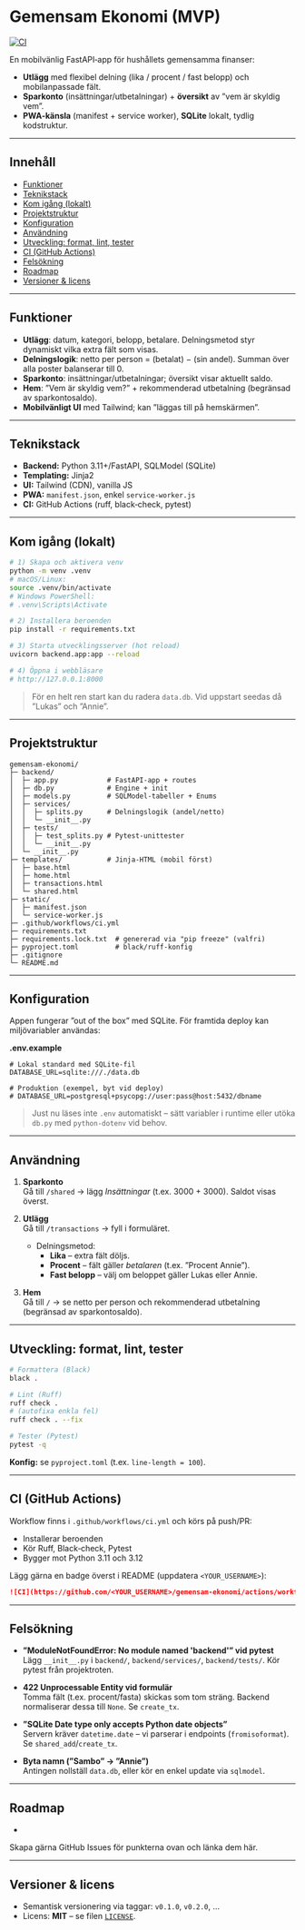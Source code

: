 # Gemensam Ekonomi (MVP)

[![CI](https://github.com/lukasronnberg/gemensam-ekonomi/actions/workflows/ci.yml/badge.svg)](https://github.com/<YOUR_USERNAME>/gemensam-ekonomi/actions/workflows/ci.yml)


En mobilvänlig FastAPI‑app för hushållets gemensamma finanser:

- **Utlägg** med flexibel delning (lika / procent / fast belopp) och mobilanpassade fält.
- **Sparkonto** (insättningar/utbetalningar) + **översikt** av ”vem är skyldig vem”.
- **PWA‑känsla** (manifest + service worker), **SQLite** lokalt, tydlig kodstruktur.

---

## Innehåll

- [Funktioner](#funktioner)
- [Teknikstack](#teknikstack)
- [Kom igång (lokalt)](#kom-igång-lokalt)
- [Projektstruktur](#projektstruktur)
- [Konfiguration](#konfiguration)
- [Användning](#användning)
- [Utveckling: format, lint, tester](#utveckling-format-lint-tester)
- [CI (GitHub Actions)](#ci-github-actions)
- [Felsökning](#felsökning)
- [Roadmap](#roadmap)
- [Versioner & licens](#versioner--licens)

---

## Funktioner

- **Utlägg**: datum, kategori, belopp, betalare. Delningsmetod styr dynamiskt vilka extra fält som visas.
- **Delningslogik**: netto per person = (betalat) − (sin andel). Summan över alla poster balanserar till 0.
- **Sparkonto**: insättningar/utbetalningar; översikt visar aktuellt saldo.
- **Hem**: ”Vem är skyldig vem?” + rekommenderad utbetalning (begränsad av sparkontosaldo).
- **Mobilvänligt UI** med Tailwind; kan ”läggas till på hemskärmen”.

---

## Teknikstack

- **Backend:** Python 3.11+/FastAPI, SQLModel (SQLite)
- **Templating:** Jinja2
- **UI:** Tailwind (CDN), vanilla JS
- **PWA:** `manifest.json`, enkel `service-worker.js`
- **CI:** GitHub Actions (ruff, black‑check, pytest)

---

## Kom igång (lokalt)

```bash
# 1) Skapa och aktivera venv
python -m venv .venv
# macOS/Linux:
source .venv/bin/activate
# Windows PowerShell:
# .venv\Scripts\Activate

# 2) Installera beroenden
pip install -r requirements.txt

# 3) Starta utvecklingsserver (hot reload)
uvicorn backend.app:app --reload

# 4) Öppna i webbläsare
# http://127.0.0.1:8000
```

> För en helt ren start kan du radera `data.db`. Vid uppstart seedas då ”Lukas” och ”Annie”.

---

## Projektstruktur

```
gemensam-ekonomi/
├─ backend/
│  ├─ app.py            # FastAPI-app + routes
│  ├─ db.py             # Engine + init
│  ├─ models.py         # SQLModel-tabeller + Enums
│  ├─ services/
│  │  ├─ splits.py      # Delningslogik (andel/netto)
│  │  └─ __init__.py
│  ├─ tests/
│  │  ├─ test_splits.py # Pytest-unittester
│  │  └─ __init__.py
│  └─ __init__.py
├─ templates/           # Jinja-HTML (mobil först)
│  ├─ base.html
│  ├─ home.html
│  ├─ transactions.html
│  └─ shared.html
├─ static/
│  ├─ manifest.json
│  └─ service-worker.js
├─ .github/workflows/ci.yml
├─ requirements.txt
├─ requirements.lock.txt  # genererad via "pip freeze" (valfri)
├─ pyproject.toml         # black/ruff-konfig
├─ .gitignore
└─ README.md
```

---

## Konfiguration

Appen fungerar ”out of the box” med SQLite. För framtida deploy kan miljövariabler användas:

**.env.example**

```env
# Lokal standard med SQLite-fil
DATABASE_URL=sqlite:///./data.db

# Produktion (exempel, byt vid deploy)
# DATABASE_URL=postgresql+psycopg://user:pass@host:5432/dbname
```

> Just nu läses inte `.env` automatiskt – sätt variabler i runtime eller utöka `db.py` med `python-dotenv` vid behov.

---

## Användning

1. **Sparkonto**  \
   Gå till `/shared` → lägg *Insättningar* (t.ex. 3000 + 3000). Saldot visas överst.

2. **Utlägg**  \
   Gå till `/transactions` → fyll i formuläret.

   - Delningsmetod:
     - **Lika** – extra fält döljs.
     - **Procent** – fält gäller *betalaren* (t.ex. ”Procent Annie”).
     - **Fast belopp** – välj om beloppet gäller Lukas eller Annie.

3. **Hem**  \
   Gå till `/` → se netto per person och rekommenderad utbetalning (begränsad av sparkontosaldo).

---

## Utveckling: format, lint, tester

```bash
# Formattera (Black)
black .

# Lint (Ruff)
ruff check .
# (autofixa enkla fel)
ruff check . --fix

# Tester (Pytest)
pytest -q
```

**Konfig:** se `pyproject.toml` (t.ex. `line-length = 100`).

---

## CI (GitHub Actions)

Workflow finns i `.github/workflows/ci.yml` och körs på push/PR:

- Installerar beroenden
- Kör Ruff, Black‑check, Pytest
- Bygger mot Python 3.11 och 3.12

Lägg gärna en badge överst i README (uppdatera `<YOUR_USERNAME>`):

```markdown
![CI](https://github.com/<YOUR_USERNAME>/gemensam-ekonomi/actions/workflows/ci.yml/badge.svg)
```

---

## Felsökning

- **”ModuleNotFoundError: No module named 'backend'” vid pytest**  \
  Lägg `__init__.py` i `backend/`, `backend/services/`, `backend/tests/`. Kör pytest från projektroten.

- **422 Unprocessable Entity vid formulär**  \
  Tomma fält (t.ex. procent/fasta) skickas som tom sträng. Backend normaliserar dessa till `None`. Se `create_tx`.

- **”SQLite Date type only accepts Python date objects”**  \
  Servern kräver `datetime.date` – vi parserar i endpoints (`fromisoformat`). Se `shared_add`/`create_tx`.

- **Byta namn (”Sambo” → ”Annie”)**  \
  Antingen nollställ `data.db`, eller kör en enkel update via `sqlmodel`.

---

## Roadmap

-

Skapa gärna GitHub Issues för punkterna ovan och länka dem här.

---

## Versioner & licens

- Semantisk versionering via taggar: `v0.1.0`, `v0.2.0`, …
- Licens: **MIT** – se filen [`LICENSE`](./LICENSE).


